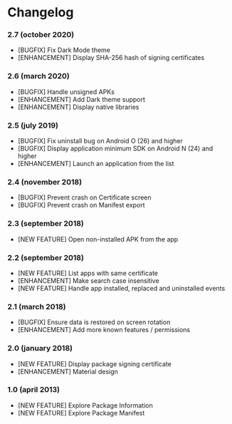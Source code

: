 # Changelog

### 2.7 (october 2020)

 - [BUGFIX] Fix Dark Mode theme
 - [ENHANCEMENT] Display SHA-256 hash of signing certificates

### 2.6 (march 2020)

 - [BUGFIX] Handle unsigned APKs
 - [ENHANCEMENT] Add Dark theme support
 - [ENHANCEMENT] Display native libraries

### 2.5 (july 2019)

 - [BUGFIX] Fix uninstall bug on Android O (26) and higher
 - [BUGFIX] Display application minimum SDK on Android N (24) and higher
 - [ENHANCEMENT] Launch an application from the list

### 2.4 (november 2018)

 - [BUGFIX] Prevent crash on Certificate screen
 - [BUGFIX] Prevent crash on Manifest export

### 2.3 (september 2018)

 - [NEW FEATURE] Open non-installed APK from the app 

### 2.2 (september 2018)

 - [NEW FEATURE] List apps with same certificate
 - [ENHANCEMENT] Make search case insensitive
 - [NEW FEATURE] Handle app installed, replaced and uninstalled events

### 2.1 (march 2018)

 - [BUGFIX] Ensure data is restored on screen rotation
 - [ENHANCEMENT] Add more known features / permissions

### 2.0 (january 2018)

 - [NEW FEATURE] Display package signing certificate
 - [ENHANCEMENT] Material design

### 1.0 (april 2013)

 - [NEW FEATURE] Explore Package Information
 - [NEW FEATURE] Explore Package Manifest

